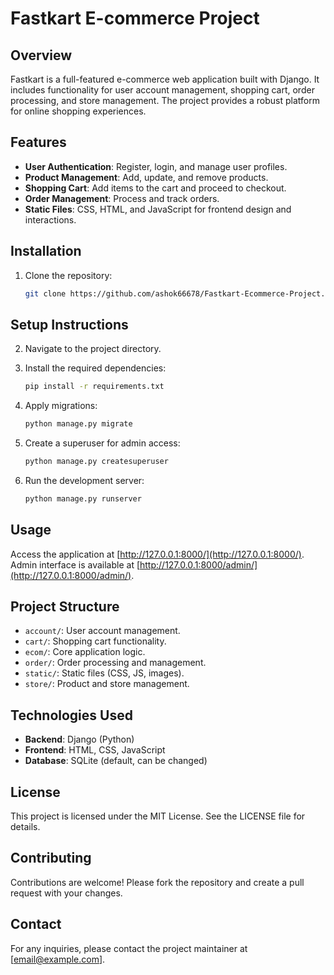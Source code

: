 # Fastkart E-commerce Project

## Overview

Fastkart is a full-featured e-commerce web application built with Django. It includes functionality for user account management, shopping cart, order processing, and store management. The project provides a robust platform for online shopping experiences.

## Features

- **User Authentication**: Register, login, and manage user profiles.
- **Product Management**: Add, update, and remove products.
- **Shopping Cart**: Add items to the cart and proceed to checkout.
- **Order Management**: Process and track orders.
- **Static Files**: CSS, HTML, and JavaScript for frontend design and interactions.

## Installation

1. Clone the repository:
   ```sh
   git clone https://github.com/ashok66678/Fastkart-Ecommerce-Project.git


## Setup Instructions

2. Navigate to the project directory.

3. Install the required dependencies:
    ```sh
    pip install -r requirements.txt
    ```

4. Apply migrations:
    ```sh
    python manage.py migrate
    ```

5. Create a superuser for admin access:
    ```sh
    python manage.py createsuperuser
    ```

6. Run the development server:
    ```sh
    python manage.py runserver
    ```

## Usage
Access the application at [http://127.0.0.1:8000/](http://127.0.0.1:8000/).  
Admin interface is available at [http://127.0.0.1:8000/admin/](http://127.0.0.1:8000/admin/).

## Project Structure
- `account/`: User account management.
- `cart/`: Shopping cart functionality.
- `ecom/`: Core application logic.
- `order/`: Order processing and management.
- `static/`: Static files (CSS, JS, images).
- `store/`: Product and store management.

## Technologies Used
- **Backend**: Django (Python)
- **Frontend**: HTML, CSS, JavaScript
- **Database**: SQLite (default, can be changed)

## License
This project is licensed under the MIT License. See the LICENSE file for details.

## Contributing
Contributions are welcome! Please fork the repository and create a pull request with your changes.

## Contact
For any inquiries, please contact the project maintainer at [email@example.com].
